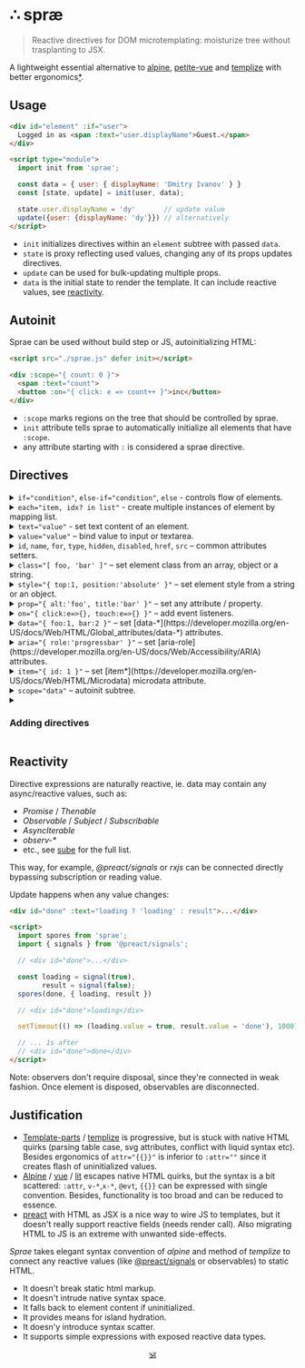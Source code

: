 # ∴ spræ

> Reactive directives for DOM microtemplating: moisturize tree without trasplanting to JSX.

A lightweight essential alternative to [alpine](https://github.com/alpinejs/alpine), [petite-vue](https://github.com/vuejs/petite-vue) and [templize](https://github.com/dy/templize) with better ergonomics[*](#justification).


## Usage

```html
<div id="element" :if="user">
  Logged in as <span :text="user.displayName">Guest.</span>
</div>

<script type="module">
  import init from 'sprae';

  const data = { user: { displayName: 'Dmitry Ivanov' } }
  const [state, update] = init(user, data);

  state.user.displayName = 'dy'       // update value
  update({user: {displayName: 'dy'}}) // alternatively
</script>
```

* `init` initializes directives within an `element` subtree with passed `data`.
* `state` is proxy reflecting used values, changing any of its props updates directives.
* `update` can be used for bulk-updating multiple props.
* `data` is the initial state to render the template. It can include reactive values, see [reactivity](#reactivity).

## Autoinit

Sprae can be used without build step or JS, autoinitializing HTML:

```html
<script src="./sprae.js" defer init></script>

<div :scope="{ count: 0 }">
  <span :text="count">
  <button :on="{ click: e => count++ }">inc</button>
</div>
```

* `:scope` marks regions on the tree that should be controlled by sprae.
* `init` attribute tells sprae to automatically initialize all elements that have `:scope`.
* any attribute starting with `:` is considered a sprae directive.


## Directives

<details><summary><code>if="condition"</code>, <code>else-if="condition"</code>, <code>else</code> - controls flow of elements.</summary></details>
<details><summary><code>each="item, idx? in list"</code> - create multiple instances of element by mapping list.</summary></details>
<details><summary><code>text="value"</code> - set text content of an element.</summary></details>
<details><summary><code>value="value"</code> – bind value to input or textarea.</summary></details>
<details><summary><code>id</code>, <code>name</code>, <code>for</code>, <code>type</code>, <code>hidden</code>, <code>disabled</code>, <code>href</code>, <code>src</code> – common attributes setters.</summary></details>
<details><summary><code>class="[ foo, 'bar' ]"</code> – set element class from an array, object or a string.</summary></details>
<details><summary><code>style="{ top:1, position:'absolute' }"</code> – set element style from a string or an object.</summary></details>
<details><summary><code>prop="{ alt:'foo', title:'bar' }"</code> – set any attribute / property.</summary></details>
<details><summary><code>on="{ click:e=>{}, touch:e=>{} }"</code> – add event listeners.</summary></details>
<details><summary><code>data="{ foo:1, bar:2 }"</code> – set [data-*](https://developer.mozilla.org/en-US/docs/Web/HTML/Global_attributes/data-*) attributes.</summary></details>
<details><summary><code>aria="{ role:'progressbar' }"</code> – set [aria-role](https://developer.mozilla.org/en-US/docs/Web/Accessibility/ARIA) attributes.</summary></details>
<details><summary><code>item="{ id: 1 }"</code> – set [item*](https://developer.mozilla.org/en-US/docs/Web/HTML/Microdata) microdata attribute.</summary></details>
<details><summary><code>scope="data"</code> – autoinit subtree.</summary></details>

<!--
### Loops

Iterating over set of items can be done with `:each` directive:

```html
<ul>
  <li :each="item, index in items" :id="'item-' + item.id" :data="{value:item.value}" :text="item.label"></li>
</ul>

<li :each="{{ item, index in array }}">
<li :each="{{ key, value, index in object }}">
<li :each="{{ value in object }}">
```

### Conditions

To optionally display an element, there are `if`, `else-if`, `else` directives.

```html
<span :if="status == 0">Inactive</span>
<span :else-if="status == 1">Active</span>
<span :else>Finished</span>
```
-->

<details>
<summary><h3>Adding directives</h3></summary>

Directives can be added by registering them via `directive(name, initializer)`:

```js
import init, { directive } from 'sprae'

directive(':html', (el, expr) => {
  // ...initialize here
  const evaluate = parseExpression(expr)
  return (state) => {
    // ...update here
    el.innerHTML = evaluate(state)
  }
})
```

</details>


## Reactivity

Directive expressions are naturally reactive, ie. data may contain any async/reactive values, such as:

* _Promise_ / _Thenable_
* _Observable_ / _Subject_ / _Subscribable_
* _AsyncIterable_
* _observ-*_
* etc., see [sube](https://github.com/dy/sube/blob/main/README.md) for the full list.

This way, for example, _@preact/signals_ or _rxjs_ can be connected directly bypassing subscription or reading value.

Update happens when any value changes:

```html
<div id="done" :text="loading ? 'loading' : result">...</div>

<script>
  import spores from 'sprae';
  import { signals } from '@preact/signals';

  // <div id="done">...</div>

  const loading = signal(true),
        result = signal(false);
  spores(done, { loading, result })

  // <div id="done">loading</div>

  setTimeout(() => (loading.value = true, result.value = 'done'), 1000)

  // ... 1s after
  // <div id="done">done</div>
</script>
```

Note: observers don't require disposal, since they're connected in weak fashion. Once element is disposed, observables are disconnected.



## Justification

* [Template-parts](https://github.com/dy/template-parts) / [templize](https://github.com/dy/templize) is progressive, but is stuck with native HTML quirks (parsing table case, svg attributes, conflict with liquid syntax etc). Besides ergonomics of `attr="{{}}"` is inferior to `:attr=""` since it creates flash of uninitialized values.
* [Alpine](https://github.com/alpinejs/alpine) / [vue](https://github.com/vuejs/petite-vue) / [lit](https://github.com/lit/lit/tree/main/packages/lit-html) escapes native HTML quirks, but the syntax is a bit scattered: `:attr`, `v-*`,`x-*`, `@evt`, `{{}}` can be expressed with single convention. Besides, functionality is too broad and can be reduced to essence.
* [preact](https://ghub.io/preact) with HTML as JSX is a nice way to wire JS to templates, but it doesn't really support reactive fields (needs render call). Also migrating HTML to JS is an extreme with unwanted side-effects.

_Sprae_ takes elegant syntax convention of _alpine_ and method of _templize_ to connect any reactive values (like [@preact/signals](https://ghub.io/@preact/signals) or observables) to static HTML.

* It doesn't break static html markup.
* It doesn't intrude native syntax space.
* It falls back to element content if uninitialized.
* It provides means for island hydration.
* It doesn'y introduce syntax scatter.
* It supports simple expressions with exposed reactive data types.

<p align="center"><a href="https://github.com/krsnzd/license/">🕉</a></p>
